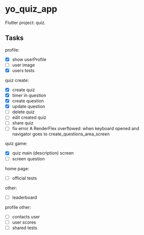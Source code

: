 # yo_quiz_app

Flutter project: quiz.

## Tasks

profile:
- [x] show userProfile
- [ ] user image
- [x] users tests

quiz create:
- [x] create quiz
- [x] timer in question
- [x] create question
- [x] update question
- [ ] delete quiz
- [ ] edit created quiz
- [ ] share quiz
- [ ] fix error A RenderFlex overflowed: when keyboard opened and navigator goes to create_questions_area_screen

quiz game:
- [x] quiz main (description) screen
- [ ] screen question

home page:
- [ ] official tests

other:
- [ ] leaderboard

profile other:
- [ ] contacts user 
- [ ] user scores
- [ ] shared tests
